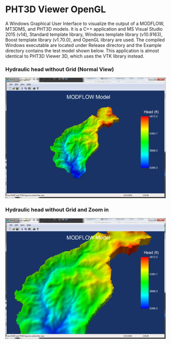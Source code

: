 # PHT3D Viewer OpenGL
A Windows Graphical User Interface to visualize the output of a MODFLOW, MT3DMS, and PHT3D models. It is a C++ application and MS Visual Studio 2015 (v14), Standard template library, Windows template library (v10.9163), Boost template library (v1.70.0), and OpenGL library are used. The compiled Windows executable are located under Release directory and the Example directory contains the test model shown below. This application is almost identical to PHT3D Viewer 3D, which uses the VTK library instead.

### Hydraulic head without Grid (Normal View)
![hydraulic_head_without_grid](images/hydraulic_head_without_grid.png)
### Hydraulic head without Grid and Zoom in
![hydraulic_head_without_grid_zoom_in](images/hydraulic_head_without_grid_zoom_in.png)

